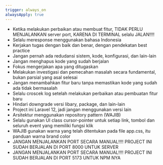```yaml
---
trigger: always_on
alwaysApply: true
---
```


- Ketika melakukan perbaikan atau membuat fitur, TIDAK PERLU MENJALANKAN server port, KARENA DI TERMINAL selalu JALAN!!!!
- Selalu meresponse menggunakan bahasa Indonesia
- Kerjakan tugas dengan baik dan benar, dengan pendekatan best practice
- Jangan pernah ada redudansi sistem, kode, konfigurasi, dan lain-lain
- Jangan menghapus kode yang sudah berjalan
- Fokus mengerjakan apa yang ditugaskan
- Melakukan investigasi dan pemecahan masalah secara fundamental, bukan parsial yang asal selesai
- Jangan menambahkan fitur baru tanpa memastikan kode yang sudah ada tidak bermasalah
- Selalu croscek log setelah melakukan perbaikan atau pembuatan fitur baru
- Hindari downgrade versi libary, package, dan lain-lain
- Project ini Laravel 12, jadi jangan menggunakan versi lain
- Arsitektur menggunakan repository pattern (WAJIB)
- Selalu gunakan UI class cursor-pointer untuk setiap link, tombol dan seluruh event yang memiliki fungsi klik
- WAJIB gunakan warna yang telah ditentukan pada file app.css, itu panduan warna brand color
- JANGAN MENJALANKAN PORT SECARA MANUAL!!!! PROJECT INI SUDAH BERJALAN DI PORT 8000 UNTUK SERVER
- JANGAN MENJALANKAN PORT SECARA MANUAL!!!! PROJECT INI SUDAH BERJALAN DI PORT 5173 UNTUK NPM NYA
